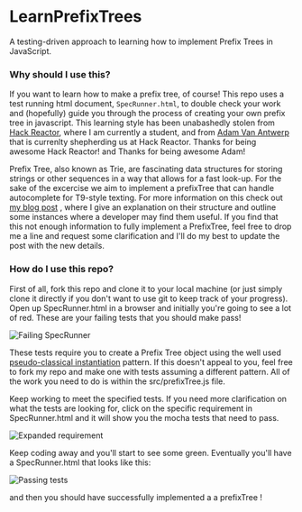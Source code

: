 # LearnPrefixTrees
A testing-driven approach to learning how to implement Prefix Trees in JavaScript.

### Why should I use this?
If you want to learn how to make a prefix tree, of course!  This repo uses a test running html document, `SpecRunner.html`, to
double check your work and (hopefully) guide you through the process of creating your own prefix tree in javascript.  This
learning style has been unabashedly stolen from [Hack Reactor](http://www.hackreactor.com/), where I am currently a student, and from [Adam Van Antwerp](https://github.com/TheAdamizer) that is currenlty shepherding us at Hack Reactor.
Thanks for being awesome Hack Reactor! and Thanks for being awesome Adam!

Prefix Tree, also known as Trie, are fascinating data structures for storing strings or other sequences in a way that allows for a fast look-up. For the sake of the excercise we aim to implement a prefixTree that can handle autocomplete for T9-style texting.
For more information on this check out [my blog post](#####)
, where I give an explanation on their structure and outline some instances where a developer may find them useful.
 If you find that this not enough information to fully implement a PrefixTree, feel free to drop me a line and request some
 clarification and I'll do my best to update the post with the new details.

### How do I use this repo?
 First of all, fork this repo and clone it to your local machine (or just simply clone it directly if you don't want to use git
 to keep track of your progress).
 Open up SpecRunner.html in a browser and initially you're going to see a lot of red.  These are your failing tests that you
 should make pass!

 ![Failing SpecRunner](https://raw.githubusercontent.com/nickbalestra/LearnPrefixTrees/master/lib/img/prefixTreeFail.png)

 These tests require you to create a Prefix Tree object using the well used [pseudo-classical instantiation](http://nick.balestra.ch/2015/classes-and-instantiation-patterns-in-javascript/)
 pattern.  If this doesn't appeal to you, feel free to fork my repo and make one with tests assuming a different pattern.
 All of the work you need to do is within the src/prefixTree.js file.

Keep working to meet the specified tests.  If you need more clarification on what the tests are looking for, click on the
specific requirement in SpecRunner.html and it will show you the mocha tests that need to pass.

![Expanded requirement](https://raw.githubusercontent.com/nickbalestra/LearnPrefixTrees/master/lib/img/prefixTreeFailDetails.png)

Keep coding away and you'll start to see some green.  Eventually you'll have a SpecRunner.html that looks like this:

![Passing tests](https://raw.githubusercontent.com/nickbalestra/LearnPrefixTrees/master/lib/img/prefixTreePass.png)

and then you should have successfully implemented a a prefixTree !
